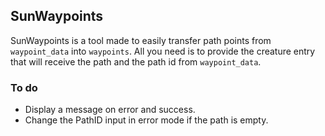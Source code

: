 ## SunWaypoints
SunWaypoints is a tool made to easily transfer path points from `waypoint_data` into `waypoints`.
All you need is to provide the creature entry that will receive the path and the path id from `waypoint_data`.


### To do
* Display a message on error and success.
* Change the PathID input in error mode if the path is empty.